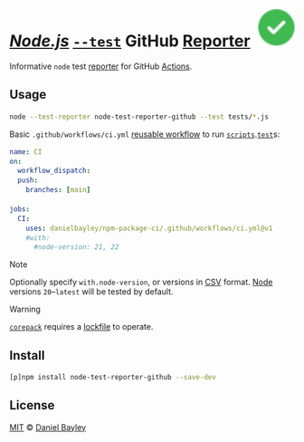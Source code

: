 <img title="Check" alt="Check" src="octicons/check-circle-fill-16.svg" align="right" width="64vw">

_[Node.js]_ [`--test`] GitHub [Reporter]
========================================
Informative `node` test [reporter] for GitHub [Actions].

## Usage
~~~ sh
node --test-reporter node-test-reporter-github --test tests/*.js
~~~
Basic `.github/workflows/ci.yml` [reusable workflow] to run [`scripts`].[`test`]s:
~~~ yaml
name: CI
on:
  workflow_dispatch:
  push:
    branches: [main]

jobs:
  CI:
    uses: danielbayley/npm-package-ci/.github/workflows/ci.yml@v1
    #with:
      #node-version: 21, 22
~~~

> [!NOTE]
> Optionally specify `with.node-version`, or version*s* in [CSV] format.
> [Node][node.js] versions `20`–`latest` will be tested by default.

> [!WARNING]
> [`corepack`] requires a [lockfile] to operate.

## Install
~~~ sh
[p]npm install node-test-reporter-github --save-dev
~~~

License
-------
[MIT] © [Daniel Bayley]

[MIT]:                LICENSE.md
[Daniel Bayley]:      https://github.com/danielbayley

[node.js]:            https://nodejs.org
[`--test`]:           https://nodejs.org/api/test.html#running-tests-from-the-command-line
[reporter]:           https://nodejs.org/api/test.html#test-reporters
[`corepack`]:         https://nodejs.org/api/corepack.html

[lockfile]:           https://pnpm.io/git#lockfiles
[`scripts`]:          https://docs.npmjs.com/cli/using-npm/scripts
[`test`]:             https://docs.npmjs.com/cli/using-npm/scripts#npm-test

[actions]:            https://github.com/features/actions
[reusable workflow]:  https://docs.github.com/actions/using-workflows/reusing-workflows

[csv]:                https://wikipedia.org/wiki/Comma-separated_values
